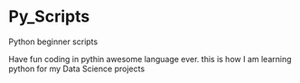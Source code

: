 # Py_Scripts
Python beginner scripts

Have fun coding in pythin awesome language ever.
this is how I am learning python for my Data Science projects
